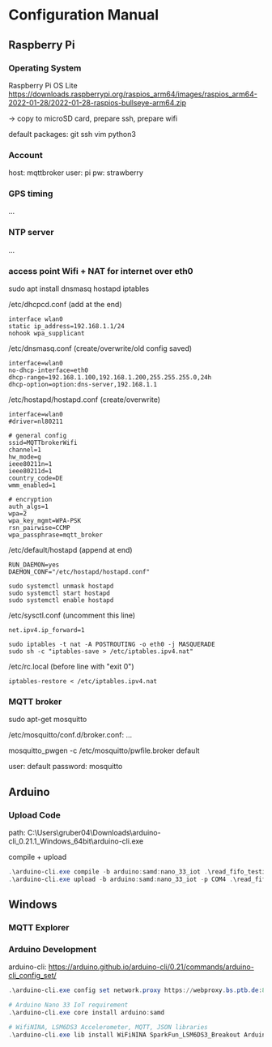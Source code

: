 # Configuration Manual

## Raspberry Pi

### Operating System

Raspberry Pi OS Lite
<https://downloads.raspberrypi.org/raspios_arm64/images/raspios_arm64-2022-01-28/2022-01-28-raspios-bullseye-arm64.zip>

-> copy to microSD card, prepare ssh, prepare wifi

default packages: git ssh vim python3

### Account

host: mqttbroker
user: pi
pw: strawberry

### GPS timing

...

### NTP server

...

### access point Wifi + NAT for internet over eth0

sudo apt install dnsmasq hostapd iptables

/etc/dhcpcd.conf (add at the end)
```
interface wlan0
static ip_address=192.168.1.1/24
nohook wpa_supplicant
```

/etc/dnsmasq.conf (create/overwrite/old config saved)
```
interface=wlan0
no-dhcp-interface=eth0
dhcp-range=192.168.1.100,192.168.1.200,255.255.255.0,24h
dhcp-option=option:dns-server,192.168.1.1
```

/etc/hostapd/hostapd.conf (create/overwrite)
```
interface=wlan0
#driver=nl80211

# general config
ssid=MQTTbrokerWifi
channel=1
hw_mode=g
ieee80211n=1
ieee80211d=1
country_code=DE
wmm_enabled=1

# encryption
auth_algs=1
wpa=2
wpa_key_mgmt=WPA-PSK
rsn_pairwise=CCMP
wpa_passphrase=mqtt_broker
```

/etc/default/hostapd (append at end)
```
RUN_DAEMON=yes
DAEMON_CONF="/etc/hostapd/hostapd.conf"
```

```
sudo systemctl unmask hostapd
sudo systemctl start hostapd
sudo systemctl enable hostapd
```

/etc/sysctl.conf (uncomment this line)
```
net.ipv4.ip_forward=1
```

```
sudo iptables -t nat -A POSTROUTING -o eth0 -j MASQUERADE
sudo sh -c "iptables-save > /etc/iptables.ipv4.nat"
```

/etc/rc.local (before line with "exit 0")
```
iptables-restore < /etc/iptables.ipv4.nat
```

### MQTT broker

sudo apt-get mosquitto

/etc/mosquitto/conf.d/broker.conf:
...

mosquitto_pwgen -c /etc/mosquitto/pwfile.broker default

user: default
password: mosquitto

## Arduino

### Upload Code

path: C:\Users\gruber04\Downloads\arduino-cli_0.21.1_Windows_64bit\arduino-cli.exe

compile + upload

```powershell
.\arduino-cli.exe compile -b arduino:samd:nano_33_iot .\read_fifo_testing\
.\arduino-cli.exe upload -b arduino:samd:nano_33_iot -p COM4 .\read_fifo_testing\
```

## Windows

### MQTT Explorer

### Arduino Development

arduino-cli: <https://arduino.github.io/arduino-cli/0.21/commands/arduino-cli_config_set/>

```powershell
.\arduino-cli.exe config set network.proxy https://webproxy.bs.ptb.de:8080

# Arduino Nano 33 IoT requirement
.\arduino-cli.exe core install arduino:samd

# WifiNINA, LSM6DS3 Accelerometer, MQTT, JSON libraries
.\arduino-cli.exe lib install WiFiNINA SparkFun_LSM6DS3_Breakout ArduinoMqttClient ArduinoJson
```
